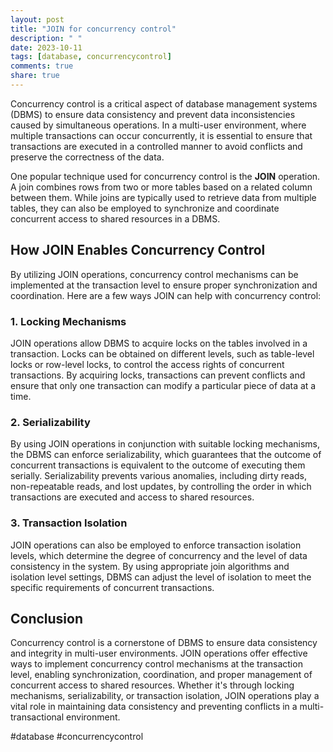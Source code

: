 ```yaml
---
layout: post
title: "JOIN for concurrency control"
description: " "
date: 2023-10-11
tags: [database, concurrencycontrol]
comments: true
share: true
---
```


Concurrency control is a critical aspect of database management systems (DBMS) to ensure data consistency and prevent data inconsistencies caused by simultaneous operations. In a multi-user environment, where multiple transactions can occur concurrently, it is essential to ensure that transactions are executed in a controlled manner to avoid conflicts and preserve the correctness of the data.

One popular technique used for concurrency control is the **JOIN** operation. A join combines rows from two or more tables based on a related column between them. While joins are typically used to retrieve data from multiple tables, they can also be employed to synchronize and coordinate concurrent access to shared resources in a DBMS.

## How JOIN Enables Concurrency Control

By utilizing JOIN operations, concurrency control mechanisms can be implemented at the transaction level to ensure proper synchronization and coordination. Here are a few ways JOIN can help with concurrency control:

### 1. Locking Mechanisms

JOIN operations allow DBMS to acquire locks on the tables involved in a transaction. Locks can be obtained on different levels, such as table-level locks or row-level locks, to control the access rights of concurrent transactions. By acquiring locks, transactions can prevent conflicts and ensure that only one transaction can modify a particular piece of data at a time.

### 2. Serializability

By using JOIN operations in conjunction with suitable locking mechanisms, the DBMS can enforce serializability, which guarantees that the outcome of concurrent transactions is equivalent to the outcome of executing them serially. Serializability prevents various anomalies, including dirty reads, non-repeatable reads, and lost updates, by controlling the order in which transactions are executed and access to shared resources.

### 3. Transaction Isolation

JOIN operations can also be employed to enforce transaction isolation levels, which determine the degree of concurrency and the level of data consistency in the system. By using appropriate join algorithms and isolation level settings, DBMS can adjust the level of isolation to meet the specific requirements of concurrent transactions.

## Conclusion

Concurrency control is a cornerstone of DBMS to ensure data consistency and integrity in multi-user environments. JOIN operations offer effective ways to implement concurrency control mechanisms at the transaction level, enabling synchronization, coordination, and proper management of concurrent access to shared resources. Whether it's through locking mechanisms, serializability, or transaction isolation, JOIN operations play a vital role in maintaining data consistency and preventing conflicts in a multi-transactional environment.

\#database #concurrencycontrol